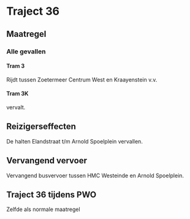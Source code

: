 # Traject 36
## Maatregel
### Alle gevallen

#### Tram 3
Rijdt tussen Zoetermeer Centrum West en Kraayenstein v.v.

#### Tram 3K
vervalt.

## Reizigerseffecten
De halten Elandstraat t/m Arnold Spoelplein vervallen.

## Vervangend vervoer
Vervangend busvervoer tussen HMC Westeinde en Arnold Spoelplein.

## Traject 36 tijdens PWO 
Zelfde als normale maatregel
